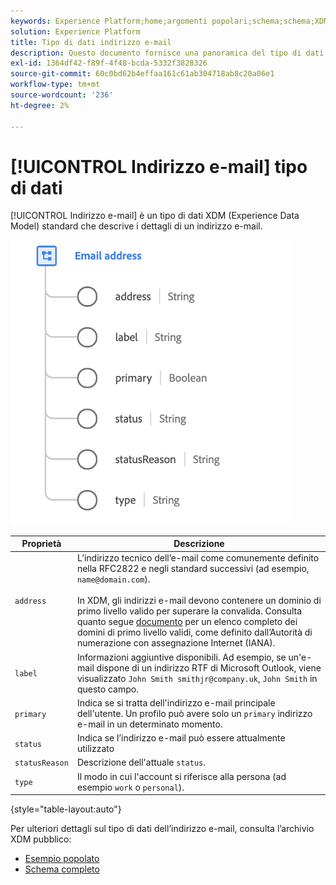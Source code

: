 ```yaml
---
keywords: Experience Platform;home;argomenti popolari;schema;schema;XDM;campi;schemi;schemi;emailAddress;xdm:emailAddress;email;indirizzo e-mail;tipo di dati;tipo di dati;tipo di dati;
solution: Experience Platform
title: Tipo di dati indirizzo e-mail
description: Questo documento fornisce una panoramica del tipo di dati XDM Indirizzo e-mail.
exl-id: 1364df42-f89f-4f48-bcda-5332f3828326
source-git-commit: 60c0bd62b4effaa161c61ab304718ab8c20a06e1
workflow-type: tm+mt
source-wordcount: '236'
ht-degree: 2%

---
```


# [!UICONTROL Indirizzo e-mail] tipo di dati

[!UICONTROL Indirizzo e-mail] è un tipo di dati XDM (Experience Data Model) standard che descrive i dettagli di un indirizzo e-mail.

<img src="../images/data-types/email-address.png" width="450" /><br />

| Proprietà | Descrizione |
| --- | --- |
| `address` | L’indirizzo tecnico dell’e-mail come comunemente definito nella RFC2822 e negli standard successivi (ad esempio, `name@domain.com`).<br><br>In XDM, gli indirizzi e-mail devono contenere un dominio di primo livello valido per superare la convalida. Consulta quanto segue [documento](https://data.iana.org/TLD/tlds-alpha-by-domain.txt) per un elenco completo dei domini di primo livello validi, come definito dall’Autorità di numerazione con assegnazione Internet (IANA). |
| `label` | Informazioni aggiuntive disponibili. Ad esempio, se un&#39;e-mail dispone di un indirizzo RTF di Microsoft Outlook, viene visualizzato `John Smith smithjr@company.uk`, `John Smith` in questo campo. |
| `primary` | Indica se si tratta dell&#39;indirizzo e-mail principale dell&#39;utente. Un profilo può avere solo un `primary` indirizzo e-mail in un determinato momento. |
| `status` | Indica se l’indirizzo e-mail può essere attualmente utilizzato |
| `statusReason` | Descrizione dell&#39;attuale `status`. |
| `type` | Il modo in cui l&#39;account si riferisce alla persona (ad esempio `work` o `personal`). |

{style=&quot;table-layout:auto&quot;}


Per ulteriori dettagli sul tipo di dati dell’indirizzo e-mail, consulta l’archivio XDM pubblico:

* [Esempio popolato](https://github.com/adobe/xdm/blob/master/components/datatypes/demographic/emailaddress.example.1.json)
* [Schema completo](https://github.com/adobe/xdm/blob/master/components/datatypes/demographic/emailaddress.schema.json)
